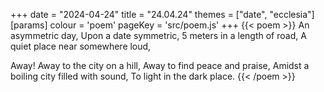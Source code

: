 +++
date = "2024-04-24"
title = "24.04.24"
themes = ["date", "ecclesia"]
[params]
  colour = 'poem'
  pageKey = 'src/poem.js'
+++
{{< poem >}}
An asymmetric day,
Upon a date symmetric,
5 meters in a length of road,
A quiet place near somewhere loud,

Away! Away to the city on a hill,
Away to find peace and praise,
Amidst a boiling city filled with sound,
To light in the dark place.
{{< /poem >}}